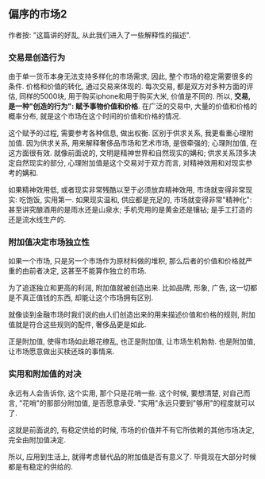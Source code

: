 ## 偏序的市场2 ##

作者按: "这篇讲的好乱, 从此我们进入了一些解释性的描述".

### 交易是创造行为 ###

由于单一货币本身无法支持多样化的市场需求, 因此, 整个市场的稳定需要很多的条件. 价格和价值的转化, 通过交易来体现的. 每次交易, 都是双方对多种方面的评估, 同样的5000块, 用于购买iphone和用于购买大米, 价值是不同的. 所以, **交易, 是一种"创造的行为": 赋予事物价值和价格**. 在广泛的交易中, 大量的价值和价格的概率分布, 就是这个市场在这个时间的价值和价格的情况.

这个赋予的过程, 需要参考各种信息, 做出权衡. 区别于供求关系, 我更看重心理附加值. 因为供求关系, 用来解释奢侈品市场和艺术市场, 是很牵强的; 心理附加值, 在这方面很有效. 就像前面说的, 文明是精神世界和自然现实的媾和; 供求关系顶多决定自然现实的部分, 心理附加值是这个交易对于双方而言, 对精神效用和对现实参考的媾和.

如果精神效用低, 或者现实非常残酷以至于必须放弃精神效用, 市场就变得非常现实: 吃饱饭, 实用第一. 如果现实温和, 供应都是充足的, 市场就变得非常"精神化": 甚至讲究酿酒用的是雨水还是山泉水; 手机壳用的是黄金还是镶钻; 是手工打造的还是流水线生产的.

### 附加值决定市场独立性 ###

如果一个市场, 只是另一个市场作为原材料做的堆积, 那么后者的价值和价格就严重的由前者决定, 这甚至不能算作独立的市场.

为了追逐独立和更高的利润, 附加值就被创造出来. 比如品牌, 形象, 广告, 这一切都是不真正值钱的东西, 却能让这个市场拥有区别.

就像谈到金融市场时我们说的由人们创造出来的用来描述价值和价格的规则, 附加值就是符合这些规则的配件, 奢侈品更是如此.

正是附加值, 使得市场如此眼花缭乱, 也正是附加值, 让市场生机勃勃. 也是附加值, 让市场愿意做出买椟还珠的事情来.

### 实用和附加值的对决 ###

永远有人会告诉你, 这个实用, 那个只是花哨一些. 这个时候, 要想清楚, 对自己而言, "花哨"的那部分附加值, 是否愿意承受. "实用"永远只要到"够用"的程度就可以了.

这就是前面说的, 有稳定供给的时候, 市场的价值并不有它所依赖的其他市场决定, 完全由附加值决定.

所以, 应用到生活上, 就得考虑替代品的附加值是否有意义了. 毕竟现在大部分时候都是有稳定的供给的.


